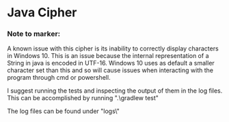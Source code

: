 # Java Cipher

### Note to marker:
A known issue with this cipher is its inability
to correctly display characters in Windows 10. This is an issue because
the internal representation of a String in java is encoded in UTF-16. Windows 10
uses as default a smaller character set than this and so will cause
issues when interacting with the program through cmd or powershell.

I suggest running the tests and inspecting the output of them in the 
log files. This can be accomplished by running ".\gradlew test"

The log files can be found under "logs\\"